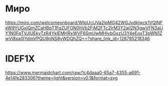 # Миро
https://miro.com/welcomeonboard/WlpUclJVa2lpMG42WGJvdklwck1VQlNFeW9YUGxIQmZCaHBpT1FqZUFON0hVb2FjM2FTc2IrM3Y2ajI2N3gwVFN3aUY1N0FqTVJlUEkyTzR4YklEMHRxWVF6SmUwMHIvbGxzU3Y4eEoxT3pWN1ZwVi8xa0lYdmVPQU9oNS8yWDQhZQ==?share_link_id=128785218346
# IDEF1X
https://www.mermaidchart.com/raw/1c4daaa0-65a7-4355-a691-4e14fe283306?theme=light&version=v0.1&format=svg
